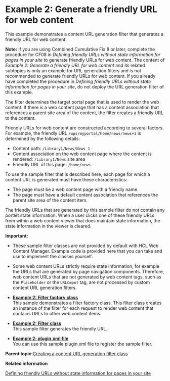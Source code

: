 # Example 2: Generate a friendly URL for web content

This example demonstrates a content URL generation filter that generates a friendly URL for web content.

**Note:** If you are using Combined Cumulative Fix 8 or later, complete the procedure for CF08 in *Defining friendly URLs without state information for pages in your site* to generate friendly URLs for web content. The content of *Example 2: Generate a friendly URL for web content* and its related subtopics is only an example for URL generation filters and is not recommended to generate friendly URLs for web content. If you already have completed the procedure in *Defining friendly URLs without state information for pages in your site*, do not deploy the URL generation filter of this example.

The filter determines the target portal page that is used to render the web content. If there is a web content page that has a content association that references a parent site area of the content, the filter creates a friendly URL to the content.

Friendly URLs for web content are constructed according to several factors. For example, the friendly URL `/wps/myportal/home/news/news+1` is determined by the following details:

-   Content path: `/Library1/News/News 1`
-   Content association on the web content page where the content is rendered: `/Library1/News` site area
-   Friendly URL of this page: `/home/news`

To use the sample filter that is described here, each page for which a content URL is generated must have these characteristics:

-   The page must be a web content page with a friendly name.
-   The page must have a default content association that references the parent site area of the content item.

The friendly URLs that are generated by this sample filter do not contain any portlet state information. When a user clicks one of these friendly URLs from within a web content viewer that does maintain state information, the state information in the viewer is cleared.

**Important:**

-   These sample filter classes are not provided by default with HCL Web Content Manager. Example code is provided here that you can take and use to implement the classes yourself.
-   Some web content URLs strictly require state information, for example the URLs that are generated by page navigation components. Therefore, web content URLs that are not generated by web content tags, such as the `Placeholder` or the `URLCmpnt` tag, are not processed by custom content URL generation filters.

-   **[Example 2: Filter factory class](../wcm/wcm_dev_api_urlgen_xmp2_filtfact.md)**  
This sample demonstrates a filter factory class. This filter class creates an instance of the filter for each request to render web content that contains URLs to other web content items.
-   **[Example 2: Filter class](../wcm/wcm_dev_api_urlgen_xmp2_filter.md)**  
This sample filter generates the friendly URL.
-   **[Example 2: plugin.xml file](../wcm/wcm_dev_api_urlgen_xmp2_plugin.md)**  
You can use this sample plugin.xml file to register the sample filter.

**Parent topic:**[Creating a content URL generation filter class](../wcm/wcm_dev_api_urlgen.md)

**Related information**  


[Defining friendly URLs without state information for pages in your site](../admin-system/mp_friendly_short_url.md)

